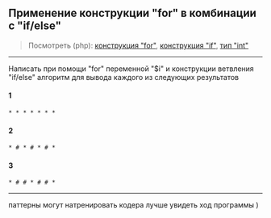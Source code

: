 ## Применение конструкции "for" в комбинации с "if/else"
> Посмотреть (php):
[конструкция "for"](http://php.net/manual/ro/control-structures.for.php),
[конструкция "if"](http://php.net/manual/ro/control-structures.if.php),
[тип "int"](http://php.net/manual/ro/language.types.integer.php)

---
Написать при помощи "for" переменной "$i" и конструкции ветвления "if/else" алгоритм
для вывода каждого из следующих результатов
#### 1
```
* * * * * * *
```
#### 2
```
* # * # * # *
```
#### 3
```
* # # * # # *
```
---
паттерны могут натренировать кодера лучше увидеть ход программы )
